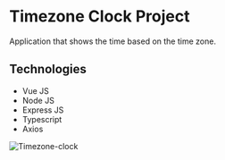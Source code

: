 # Timezone Clock Project

Application that shows the time based on the time zone.


## Technologies

- Vue JS
- Node JS
- Express JS
- Typescript
- Axios

![Timezone-clock](https://github.com/matiasbacelar98/portfolio-v2/assets/64114079/45a8c58f-5250-4601-8e94-3dafc4c0ade4)
